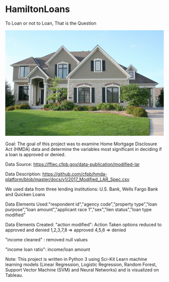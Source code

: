 # HamiltonLoans
To Loan or not to Loan, That is the Question

![alt text](https://github.com/blizzardfun/HamiltonLoans/blob/master/images/House.jpg)

Goal:
The goal of this project was to examine Home Mortgage Disclosure Act (HMDA) data and determine the variables most significant in deciding if a loan is approved or denied.

Data Source: https://ffiec.cfpb.gov/data-publication/modified-lar 

Data Description: https://github.com/cfpb/hmda-platform/blob/master/docs/v1/2017_Modified_LAR_Spec.csv

We used data from three lending institutions: U.S. Bank, Wells Fargo Bank and Quicken Loans

Data Elements Used:"respondent id","agency code","property type","loan purpose","loan amount","applicant race 1","sex","lien status","loan type modified"

Data Elements Created:
"action modified": Action Taken options reduced to approved and denied  1,2,3,7,8 => approved 4,5,6 => denied

"income cleaned" : removed null values

"income loan ratio": income/loan amount

Note: This project is written in Python 3 using Sci-Kit Learn machine learning models (Linear Regression, Logistic Regression, Random Forest, Support Vector Machine (SVM) and Neural Networks) and is visualized on Tableau. 